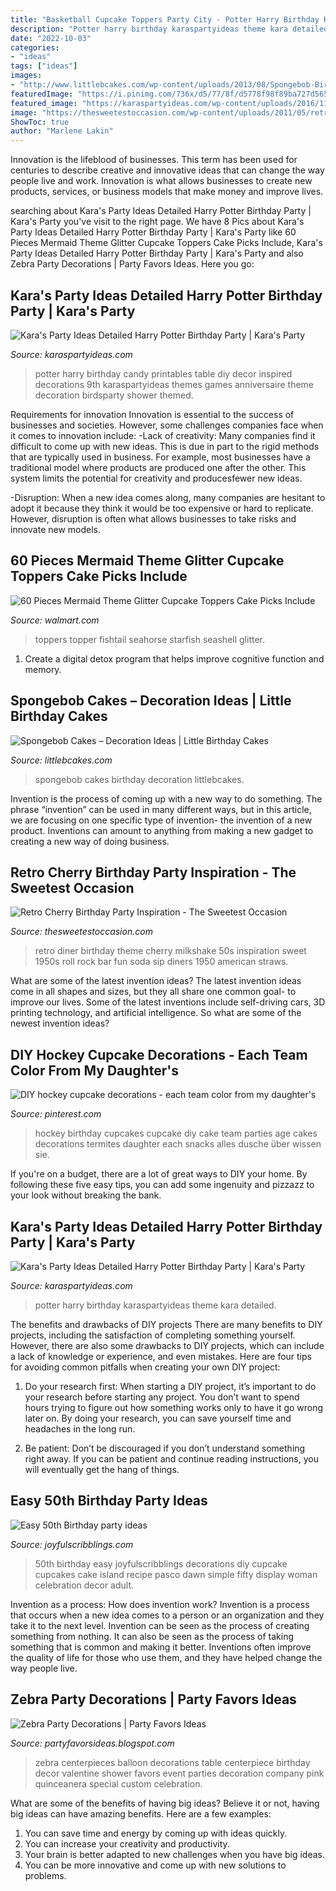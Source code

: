 ```yaml
---
title: "Basketball Cupcake Toppers Party City - Potter Harry Birthday Karaspartyideas Theme Kara Detailed"
description: "Potter harry birthday karaspartyideas theme kara detailed"
date: "2022-10-03"
categories:
- "ideas"
tags: ["ideas"]
images:
- "http://www.littlebcakes.com/wp-content/uploads/2013/08/Spongebob-Birthday-Cakes.jpg"
featuredImage: "https://i.pinimg.com/736x/d5/77/8f/d5778f98f89ba727d5656908cc8773e7.jpg"
featured_image: "https://karaspartyideas.com/wp-content/uploads/2016/11/Harry-Potter-Birthday-Party-via-Karas-Party-Ideas-KarasPartyIdeas.com57.jpeg"
image: "https://thesweetestoccasion.com/wp-content/uploads/2011/05/retro-diner-birthday-party.jpg"
ShowToc: true
author: "Marlene Lakin"
---
```



Innovation is the lifeblood of businesses. This term has been used for centuries to describe creative and innovative ideas that can change the way people live and work. Innovation is what allows businesses to create new products, services, or business models that make money and improve lives.

	

		
searching about Kara&#039;s Party Ideas Detailed Harry Potter Birthday Party | Kara&#039;s Party you've visit to the right page. We have 8 Pics about Kara&#039;s Party Ideas Detailed Harry Potter Birthday Party | Kara&#039;s Party like 60 Pieces Mermaid Theme Glitter Cupcake Toppers Cake Picks Include, Kara&#039;s Party Ideas Detailed Harry Potter Birthday Party | Kara&#039;s Party and also Zebra Party Decorations | Party Favors Ideas. Here you go:
		
    
## Kara&#039;s Party Ideas Detailed Harry Potter Birthday Party | Kara&#039;s Party

<img loading=lazy src="https://karaspartyideas.com/wp-content/uploads/2016/11/Harry-Potter-Birthday-Party-via-Karas-Party-Ideas-KarasPartyIdeas.com57.jpeg" onerror="this.onerror=null;this.src='https://tse4.mm.bing.net/th?id=OIP.KfvX1j1Y9fkH-wZzy00zpAHaLH&amp;pid=15.1';" alt="Kara&#039;s Party Ideas Detailed Harry Potter Birthday Party | Kara&#039;s Party">

_Source: karaspartyideas.com_

>potter harry birthday candy printables table diy decor inspired decorations 9th karaspartyideas themes games anniversaire theme decoration birdsparty shower themed. 

	

Requirements for innovation
Innovation is essential to the success of businesses and societies. However, some challenges companies face when it comes to innovation include:
-Lack of creativity: Many companies find it difficult to come up with new ideas. This is due in part to the rigid methods that are typically used in business. For example, most businesses have a traditional model where products are produced one after the other. This system limits the potential for creativity and producesfewer new ideas.

-Disruption: When a new idea comes along, many companies are hesitant to adopt it because they think it would be too expensive or hard to replicate. However, disruption is often what allows businesses to take risks and innovate new models.

    
## 60 Pieces Mermaid Theme Glitter Cupcake Toppers Cake Picks Include

<img loading=lazy src="https://i5.walmartimages.com/asr/8a7c49d4-1655-42ed-bc58-00c768b04558.0083718fa37c614bfa8d665ce60d66e0.jpeg" onerror="this.onerror=null;this.src='https://tse3.mm.bing.net/th?id=OIP.Gf-jKKgZ4uQ8v8M_Scf-bgHaHa&amp;pid=15.1';" alt="60 Pieces Mermaid Theme Glitter Cupcake Toppers Cake Picks Include">

_Source: walmart.com_

>toppers topper fishtail seahorse starfish seashell glitter. 

	

1. Create a digital detox program that helps improve cognitive function and memory.

    
## Spongebob Cakes – Decoration Ideas | Little Birthday Cakes

<img loading=lazy src="http://www.littlebcakes.com/wp-content/uploads/2013/08/Spongebob-Birthday-Cakes.jpg" onerror="this.onerror=null;this.src='https://tse3.mm.bing.net/th?id=OIP.TxXzLd2sRevZpt4Ukv5PhQHaJ4&amp;pid=15.1';" alt="Spongebob Cakes – Decoration Ideas | Little Birthday Cakes">

_Source: littlebcakes.com_

>spongebob cakes birthday decoration littlebcakes. 

	

Invention is the process of coming up with a new way to do something. The phrase “invention” can be used in many different ways, but in this article, we are focusing on one specific type of invention- the invention of a new product. Inventions can amount to anything from making a new gadget to creating a new way of doing business.

    
## Retro Cherry Birthday Party Inspiration - The Sweetest Occasion

<img loading=lazy src="https://thesweetestoccasion.com/wp-content/uploads/2011/05/retro-diner-birthday-party.jpg" onerror="this.onerror=null;this.src='https://tse1.mm.bing.net/th?id=OIP.7uemck9MoUisf7lPB1lrGAHaLH&amp;pid=15.1';" alt="Retro Cherry Birthday Party Inspiration - The Sweetest Occasion">

_Source: thesweetestoccasion.com_

>retro diner birthday theme cherry milkshake 50s inspiration sweet 1950s roll rock bar fun soda sip diners 1950 american straws. 

	

What are some of the latest invention ideas?
The latest invention ideas come in all shapes and sizes, but they all share one common goal- to improve our lives. Some of the latest inventions include self-driving cars, 3D printing technology, and artificial intelligence. So what are some of the newest invention ideas?

    
## DIY Hockey Cupcake Decorations - Each Team Color From My Daughter&#039;s

<img loading=lazy src="https://i.pinimg.com/736x/d5/77/8f/d5778f98f89ba727d5656908cc8773e7.jpg" onerror="this.onerror=null;this.src='https://tse2.mm.bing.net/th?id=OIP._uyi4Bd8mgHu6qfA1I7Z6QHaJ3&amp;pid=15.1';" alt="DIY hockey cupcake decorations - each team color from my daughter&#039;s">

_Source: pinterest.com_

>hockey birthday cupcakes cupcake diy cake team parties age cakes decorations termites daughter each snacks alles dusche über wissen sie. 

	

If you're on a budget, there are a lot of great ways to DIY your home. By following these five easy tips, you can add some ingenuity and pizzazz to your look without breaking the bank.

    
## Kara&#039;s Party Ideas Detailed Harry Potter Birthday Party | Kara&#039;s Party

<img loading=lazy src="http://karaspartyideas.com/wp-content/uploads/2016/11/Harry-Potter-Birthday-Party-via-Karas-Party-Ideas-KarasPartyIdeas.com84.jpeg" onerror="this.onerror=null;this.src='https://tse3.mm.bing.net/th?id=OIP.q2R2zAGrVzJaWZYp_led3AHaLH&amp;pid=15.1';" alt="Kara&#039;s Party Ideas Detailed Harry Potter Birthday Party | Kara&#039;s Party">

_Source: karaspartyideas.com_

>potter harry birthday karaspartyideas theme kara detailed. 

	

The benefits and drawbacks of DIY projects
There are many benefits to DIY projects, including the satisfaction of completing something yourself. However, there are also some drawbacks to DIY projects, which can include a lack of knowledge or experience, and even mistakes. Here are four tips for avoiding common pitfalls when creating your own DIY project:
1. Do your research first: When starting a DIY project, it’s important to do your research before starting any project. You don’t want to spend hours trying to figure out how something works only to have it go wrong later on. By doing your research, you can save yourself time and headaches in the long run.

2. Be patient: Don’t be discouraged if you don’t understand something right away. If you can be patient and continue reading instructions, you will eventually get the hang of things.

    
## Easy 50th Birthday Party Ideas

<img loading=lazy src="https://i2.wp.com/www.joyfulscribblings.com/wp-content/uploads/2014/03/Big-50.jpg?resize=600%2C900" onerror="this.onerror=null;this.src='https://tse4.mm.bing.net/th?id=OIP.Qz4_kvB0OdYWRyaCvJD7iwHaLH&amp;pid=15.1';" alt="Easy 50th Birthday party ideas">

_Source: joyfulscribblings.com_

>50th birthday easy joyfulscribblings decorations diy cupcake cupcakes cake island recipe pasco dawn simple fifty display woman celebration decor adult. 

	

Invention as a process: How does invention work?
Invention is a process that occurs when a new idea comes to a person or an organization and they take it to the next level. Invention can be seen as the process of creating something from nothing. It can also be seen as the process of taking something that is common and making it better. Inventions often improve the quality of life for those who use them, and they have helped change the way people live.

    
## Zebra Party Decorations | Party Favors Ideas

<img loading=lazy src="http://2.bp.blogspot.com/-eY-dnUfaeRE/TW2uQSIBwCI/AAAAAAAABkU/yhxZGZvsx3U/s1600/zebra%2Bvalentines%2B3%2Bcenterpieces%2Btable%2Btop.jpg" onerror="this.onerror=null;this.src='https://tse1.mm.bing.net/th?id=OIP.tNJE3JakQ3PhHVUam3pFeAHaG8&amp;pid=15.1';" alt="Zebra Party Decorations | Party Favors Ideas">

_Source: partyfavorsideas.blogspot.com_

>zebra centerpieces balloon decorations table centerpiece birthday decor valentine shower favors event parties decoration company pink quinceanera special custom celebration. 

	

What are some of the benefits of having big ideas?
Believe it or not, having big ideas can have amazing benefits. Here are a few examples: 
1. You can save time and energy by coming up with ideas quickly.
2. You can increase your creativity and productivity. 
3. Your brain is better adapted to new challenges when you have big ideas.
4. You can be more innovative and come up with new solutions to problems.

